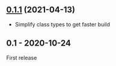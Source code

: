 ## [0.1.1](https://github.com/ocamlpro/ezjs_idb/compare/0.1...0.1.1) (2021-04-13)

* Simplify class types to get faster build

## 0.1 - 2020-10-24

First release
